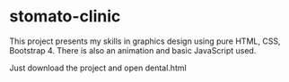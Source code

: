 # stomato-clinic

This project presents my skills in graphics design using pure HTML, CSS, Bootstrap 4. There is also an animation and basic JavaScript used.

Just download the project and open dental.html
